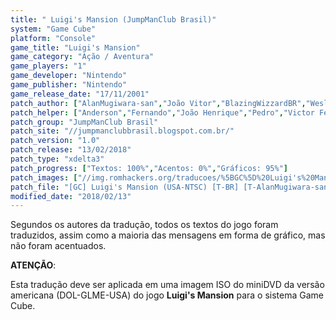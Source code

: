 ```yaml
---
title: " Luigi's Mansion (JumpManClub Brasil)"
system: "Game Cube"
platform: "Console"
game_title: "Luigi's Mansion"
game_category: "Ação / Aventura"
game_players: "1"
game_developer: "Nintendo"
game_publisher: "Nintendo"
game_release_date: "17/11/2001"
patch_author: ["AlanMugiwara-san","João Vitor","BlazingWizzardBR","Wesley.Eng3","PauloRD","Link","Ziul Paraty","Big B","Franz Patrick","Hareon","Kirby-Senpai"]
patch_helper: ["Anderson","Fernando","João Henrique","Pedro","Victor Fernando"]
patch_group: "JumpManClub Brasil"
patch_site: "//jumpmanclubbrasil.blogspot.com.br/"
patch_version: "1.0"
patch_release: "13/02/2018"
patch_type: "xdelta3"
patch_progress: ["Textos: 100%","Acentos: 0%","Gráficos: 95%"]
patch_images: ["//img.romhackers.org/traducoes/%5BGC%5D%20Luigi's%20Mansion%20-%20JumpManClub%20Brasil%20-%201.jpg","//img.romhackers.org/traducoes/%5BGC%5D%20Luigi's%20Mansion%20-%20JumpManClub%20Brasil%20-%202.jpg","//img.romhackers.org/traducoes/%5BGC%5D%20Luigi's%20Mansion%20-%20JumpManClub%20Brasil%20-%203.jpg"]
patch_file: "[GC] Luigi's Mansion (USA-NTSC) [T-BR] [T-AlanMugiwara-san e grande elenco G-JumpManClub Brasil] [V-1.0 A-2018].7z"
modified_date: "2018/02/13"
---
```

Segundos os autores da tradução, todos os textos do jogo foram traduzidos, assim como a maioria das mensagens em forma de gráfico, mas não foram acentuados.

<b>ATENÇÃO</b>:

Esta tradução deve ser aplicada em uma imagem ISO do miniDVD da versão americana (DOL-GLME-USA) do jogo <b>Luigi's Mansion</b> para o sistema Game Cube.
